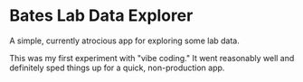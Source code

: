 # Bates Lab Data Explorer

A simple, currently atrocious app for exploring some lab data.

This was my first experiment with "vibe coding." It went reasonably well and definitely sped things up for a quick, non-production app.
